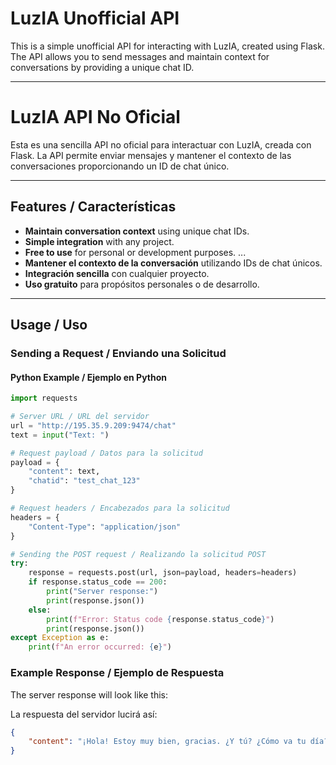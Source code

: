 # LuzIA Unofficial API

This is a simple unofficial API for interacting with LuzIA, created using Flask. The API allows you to send messages and maintain context for conversations by providing a unique chat ID.

---

# LuzIA API No Oficial

Esta es una sencilla API no oficial para interactuar con LuzIA, creada con Flask. La API permite enviar mensajes y mantener el contexto de las conversaciones proporcionando un ID de chat único.

---

## Features / Características

- **Maintain conversation context** using unique chat IDs.
- **Simple integration** with any project.
- **Free to use** for personal or development purposes.
...
- **Mantener el contexto de la conversación** utilizando IDs de chat únicos.
- **Integración sencilla** con cualquier proyecto.
- **Uso gratuito** para propósitos personales o de desarrollo.

---

## Usage / Uso

### Sending a Request / Enviando una Solicitud

#### Python Example / Ejemplo en Python

```python
import requests

# Server URL / URL del servidor
url = "http://195.35.9.209:9474/chat"
text = input("Text: ")

# Request payload / Datos para la solicitud
payload = {
    "content": text,
    "chatid": "test_chat_123"
}

# Request headers / Encabezados para la solicitud
headers = {
    "Content-Type": "application/json"
}

# Sending the POST request / Realizando la solicitud POST
try:
    response = requests.post(url, json=payload, headers=headers)
    if response.status_code == 200:
        print("Server response:")
        print(response.json())
    else:
        print(f"Error: Status code {response.status_code}")
        print(response.json())
except Exception as e:
    print(f"An error occurred: {e}")
```

### Example Response / Ejemplo de Respuesta

The server response will look like this:

La respuesta del servidor lucirá así:

```json
{
    "content": "¡Hola! Estoy muy bien, gracias. ¿Y tú? ¿Cómo va tu día?"
}
```
